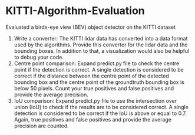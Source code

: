 # KITTI-Algorithm-Evaluation
Evaluated a birds-eye view (BEV) object detector on the KITTI dataset
1. Write a converter:
The KITTI lidar data has converted into a data format used by the algorithms. Provide this converter for the lidar data and the bounding boxes.
In addition to that, a visualization would also be helpful to debug your code.
2. Centre point comparison:
Expand predict.py file to check the centre point if the detection is correct. A single detection is considered to be correct if the distance between the centre point of the detected bounding box and the centre point of the groundtruth bounding box is below 50 pixels.
Count your true positives and false positives and provide the average precision.
3. IoU comparison:
Expand predict.py file to use the intersection over union (IoU) to check if the results are to be considered correct. A single detection is considered to be correct if the IoU is above or equal to 0.7.
Again, true positives and false positives and provide the average precision are counted.
